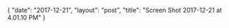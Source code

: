 {
   "date": "2017-12-21",
   "layout": "post",
   "title": "Screen Shot 2017-12-21 at 4.01.10 PM"
}

